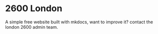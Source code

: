 # 2600 London

A simple free website built with mkdocs,
want to improve it? contact the london 2600 admin team.

